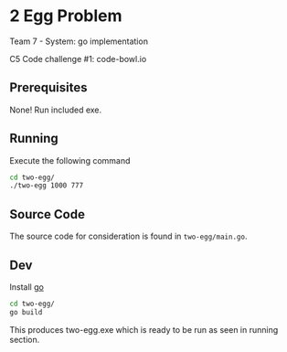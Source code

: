 # 2 Egg Problem

Team 7 - System: go implementation

C5 Code challenge #1: code-bowl.io

## Prerequisites

None! Run included exe.

## Running

Execute the following command

```bash
cd two-egg/
./two-egg 1000 777
```

## Source Code

The source code for consideration is found in `two-egg/main.go`.

## Dev

Install [go](https://golang.org/dl/)

```bash
cd two-egg/
go build
```

This produces two-egg.exe which is ready to be run as seen in running section.
